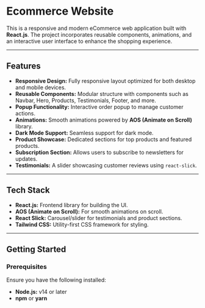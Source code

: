 # **Ecommerce Website**

This is a responsive and modern eCommerce web application built with **React.js**. The project incorporates reusable components, animations, and an interactive user interface to enhance the shopping experience.

---

## **Features**

- **Responsive Design:** Fully responsive layout optimized for both desktop and mobile devices.
- **Reusable Components:** Modular structure with components such as Navbar, Hero, Products, Testimonials, Footer, and more.
- **Popup Functionality:** Interactive order popup to manage customer actions.
- **Animations:** Smooth animations powered by **AOS (Animate on Scroll)** library.
- **Dark Mode Support:** Seamless support for dark mode.
- **Product Showcase:** Dedicated sections for top products and featured products.
- **Subscription Section:** Allows users to subscribe to newsletters for updates.
- **Testimonials:** A slider showcasing customer reviews using `react-slick`.

---

## **Tech Stack**

- **React.js:** Frontend library for building the UI.
- **AOS (Animate on Scroll):** For smooth animations on scroll.
- **React Slick:** Carousel/slider for testimonials and product sections.
- **Tailwind CSS:** Utility-first CSS framework for styling.

---

## **Getting Started**

### Prerequisites

Ensure you have the following installed:

- **Node.js:** v14 or later
- **npm** or **yarn**
